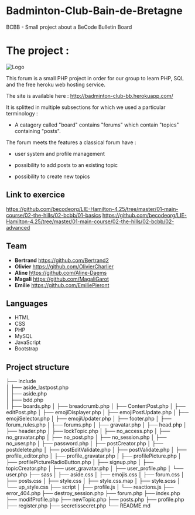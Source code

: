 # Badminton-Club-Bain-de-Bretagne
BCBB - Small project about a BeCode Bulletin Board

# The project :
![Logo](pictures/favicon/favicon.ico)

This forum is a small PHP project in order for our group to learn PHP, SQL and the free heroku web hosting service.

The site is available here : http://badminton-club-bb.herokuapp.com/

It is splitted in multiple subsections for which we used a particular terminology :

* A catagory called "board" contains "forums" which contain "topics" containing "posts".

The forum meets the features a classical forum have :

* user system and profile management

* possibility to add posts to an existing topic

* possibility to create new topics

## Link to exercice
https://github.com/becodeorg/LIE-Hamilton-4.25/tree/master/01-main-course/02-the-hills/02-bcbb/01-basics
https://github.com/becodeorg/LIE-Hamilton-4.25/tree/master/01-main-course/02-the-hills/02-bcbb/02-advanced


## Team

* **Bertrand** https://github.com/Bertrand2
* **Olivier**  https://github.com/OlivierCharlier
* **Aline**    https://github.com/Aline-Daems
* **Magali**   https://github.com/MagaliGarot
* **Emilie**   https://github.com/EmiliePieront

## Languages 
* HTML
* CSS
* PHP
* MySQL
* JavaScript
* Bootstrap

## Project structure
├── include </br>
│   ├── aside_lastpost.php</br>
│   ├── aside.php</br>
│   ├── bdd.php</br>
│   ├── boards.php
│   ├── breadcrumb.php
│   ├── ContentPost.php
│   ├── editPost.php
│   ├── emojiDisplayer.php
│   ├── emojiPostUpdate.php
│   ├── emojiSelector.php
│   ├── emojiUpdater.php
│   ├── footer.php
│   ├── forum_rules.php
│   ├── forums.php
│   ├── gravatar.php
│   ├── head.php
│   ├── header.php
│   ├── lockTopic.php
│   ├── no_access.php
│   ├── no_gravatar.php
│   ├── no_post.php
│   ├── no_session.php
│   ├── no_user.php
│   ├── password.php
│   ├── postCreator.php
│   ├── postdelete.php
│   ├── postEditValidate.php
│   ├── postValidate.php
│   ├── profile_editor.php
│   ├── profile_gravatar.php
│   ├── profilePicture.php
│   ├── profilePictureRadioButton.php
│   ├── signup.php
│   ├── topicCreator.php
│   ├── user_gravatar.php
│   ├── user_profile.php
│   └── user.php
├── sass
│   ├── aside.css
│   ├── emojis.css
│   ├── forum.css
│   ├── posts.css
│   ├── style.css
│   ├── style.css.map
│   ├── style.scss
│   └── up_style.css
├── script
│   ├── profile.js
│   └── reactions.js
├── error_404.php
├── destroy_session.php
├── forum.php
├── index.php
├── modifProfile.php
├── newTopic.php
├── posts.php
├── profile.php
├── register.php
├── secretissecret.php
└── README.md



